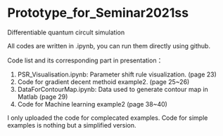 # Prototype_for_Seminar2021ss
Differentiable quantum circult simulation

All codes are written in .ipynb, you can run them directly using github.

Code list and its corresponding part in presentation：
1. PSR_Visualisation.ipynb: Parameter shift rule visualization. (page 23)
2. Code for gradient decent methoid example2. (page 25~26)
3. DataForContourMap.ipynb: Data used to generate contour map in Matlab (page 29)
4. Code for Machine learning example2 (page 38~40)

I only uploaded the code for complecated examples. Code for simple examples is nothing but a simplified version. 
